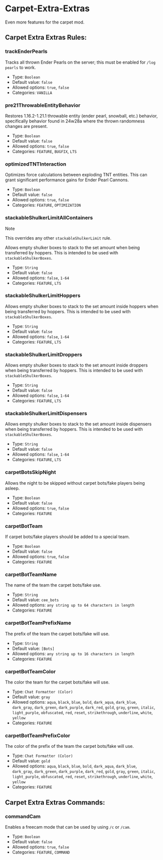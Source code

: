 # Carpet-Extra-Extras
Even more features for the carpet mod.

## Carpet Extra Extras Rules:
### trackEnderPearls
Tracks all thrown Ender Pearls on the server; this must be enabled for `/log pearls` to work.
* Type: `Boolean`
* Default value: `false`
* Allowed options: `true`, `false`
* Categories: `VANILLA`

### pre21ThrowableEntityBehavior
Restores 1.16.2-1.21.1 throwable entity (ender pearl, snowball, etc.) behavior, specifically behavior found in 24w28a where the thrown randomness changes are present.
* Type: `Boolean`
* Default value: `false`
* Allowed options: `true`, `false`
* Categories: `FEATURE`, `BUGFIX`, `LTS`

### optimizedTNTInteraction
Optimizes force calculations between exploding TNT entities. This can grant significant performance gains for Ender Pearl Cannons.
* Type: `Boolean`
* Default value: `false`
* Allowed options: `true`, `false`
* Categories: `FEATURE`, `OPTIMIZATION`

### stackableShulkerLimitAllContainers
> [!NOTE]
This overrides any other `stackableShulkerLimit` rule.

Allows empty shulker boxes to stack to the set amount when being transferred by hoppers. This is intended to be used with `stackableShulkerBoxes`.
* Type: `String`
* Default value: `false`
* Allowed options: `false`, `1-64`
* Categories: `FEATURE`, `LTS`

### stackableShulkerLimitHoppers
Allows empty shulker boxes to stack to the set amount inside hoppers when being transferred by hoppers. This is intended to be used with `stackableShulkerBoxes`.
* Type: `String`
* Default value: `false`
* Allowed options: `false`, `1-64`
* Categories: `FEATURE`, `LTS`

### stackableShulkerLimitDroppers
Allows empty shulker boxes to stack to the set amount inside droppers when being transferred by hoppers. This is intended to be used with `stackableShulkerBoxes`.
* Type: `String`
* Default value: `false`
* Allowed options: `false`, `1-64`
* Categories: `FEATURE`, `LTS`

### stackableShulkerLimitDispensers
Allows empty shulker boxes to stack to the set amount inside dispensers when being transferred by hoppers. This is intended to be used with `stackableShulkerBoxes`.
* Type: `String`
* Default value: `false`
* Allowed options: `false`, `1-64`
* Categories: `FEATURE`, `LTS`

### carpetBotsSkipNight
Allows the night to be skipped without carpet bots/fake players being asleep.
* Type: `Boolean`
* Default value: `false`
* Allowed options: `true`, `false`
* Categories: `FEATURE`

### carpetBotTeam
If carpet bots/fake players should be added to a special team.
* Type: `Boolean`
* Default value: `false`
* Allowed options: `true`, `false`
* Categories: `FEATURE`

### carpetBotTeamName
The name of the team the carpet bots/fake use.
* Type: `String`
* Default value: `cee_bots`
* Allowed options: `any string up to 64 characters in length`
* Categories: `FEATURE`

### carpetBotTeamPrefixName
The prefix of the team the carpet bots/fake will use.
* Type: `String`
* Default value: `[Bots]`
* Allowed options: `any string up to 16 characters in length`
* Categories: `FEATURE`

### carpetBotTeamColor
The color the team for the carpet bots/fake will use.
* Type: `Chat Formatter (Color)`
* Default value: `gray`
* Allowed options: `aqua`, `black`, `blue`, `bold`, `dark_aqua`, `dark_blue`, `dark_gray`, `dark_green`, `dark_purple`, `dark_red`, `gold`, `gray`, `green`, `italic`, `light_purple`, `obfuscated`, `red`, `reset`, `strikethrough`, `underline`, `white`, `yellow`
* Categories: `FEATURE`

### carpetBotTeamPrefixColor
The color of the prefix of the team the carpet bots/fake will use.
* Type: `Chat Formatter (Color)`
* Default value: `gold`
* Allowed options: `aqua`, `black`, `blue`, `bold`, `dark_aqua`, `dark_blue`, `dark_gray`, `dark_green`, `dark_purple`, `dark_red`, `gold`, `gray`, `green`, `italic`, `light_purple`, `obfuscated`, `red`, `reset`, `strikethrough`, `underline`, `white`, `yellow`
* Categories: `FEATURE`

## Carpet Extra Extras Commands:
### commandCam
Enables a freecam mode that can be used by using `/c` or `/cam`.
* Type: `Boolean`
* Default value: `false`
* Allowed options: `true`, `false`
* Categories: `FEATURE`, `COMMAND`
